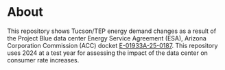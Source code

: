 # About
This repository shows Tucson/TEP energy demand changes as a result of the Project Blue data center Energy Service Agreement (ESA), Arizona Corporation Commission (ACC) docket [E-01933A-25-0187](https://edocket.azcc.gov/search/docket-search/item-detail/29640). This repository uses 2024 at a test year for assessing the impact of the data center on consumer rate increases. 



